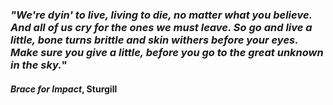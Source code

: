 ### _"We're dyin' to live, living to die, no matter what you believe. And all of us cry for the ones we must leave. So go and live a little, bone turns brittle and skin withers before your eyes. Make sure you give a little, before you go to the great unknown in the sky._"

#### _Brace for Impact_, Sturgill
